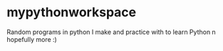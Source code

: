 # mypythonworkspace
Random programs in python I make and practice with to learn Python n hopefully more :)
